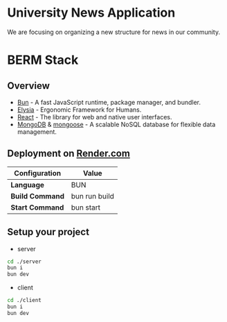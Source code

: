 # University News Application
We are focusing on organizing a new structure for news in our community.

# BERM Stack

## Overview
- [Bun](https://bun.sh/) - A fast JavaScript runtime, package manager, and bundler.
- [Elysia](https://elysiajs.com/) - Ergonomic Framework for Humans.
- [React](https://react.dev/) - The library for web and native user interfaces.
- [MongoDB](https://www.mongodb.com/docs/) & [mongoose](https://mongoosejs.com/) - A scalable NoSQL database for flexible data management.

## Deployment on [Render.com](https://render.com/)
|Configuration    |Value|
|-----------------|---|
|**Language**     |BUN|
|**Build Command**|bun run build|
|**Start Command**|bun start|

## Setup your project
- server
```bash
cd ./server
bun i
bun dev
```

- client
```bash
cd ./client
bun i
bun dev
```
